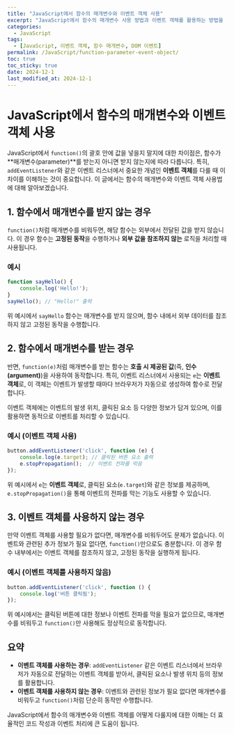 ```yaml
---
title: "JavaScript에서 함수의 매개변수와 이벤트 객체 사용"
excerpt: "JavaScript에서 함수의 매개변수 사용 방법과 이벤트 객체를 활용하는 방법을 알아봅니다."
categories:
  - JavaScript
tags:
  - [JavaScript, 이벤트 객체, 함수 매개변수, DOM 이벤트]
permalink: /JavaScript/function-parameter-event-object/
toc: true
toc_sticky: true
date: 2024-12-1
last_modified_at: 2024-12-1
---
```


# JavaScript에서 함수의 매개변수와 이벤트 객체 사용

JavaScript에서 `function()`의 괄호 안에 값을 넣을지 말지에 대한 차이점은, 함수가 **매개변수(parameter)**를 받는지 아니면 받지 않는지에 따라 다릅니다. 특히, `addEventListener`와 같은 이벤트 리스너에서 중요한 개념인 **이벤트 객체**를 다룰 때 이 차이를 이해하는 것이 중요합니다. 이 글에서는 함수의 매개변수와 이벤트 객체 사용법에 대해 알아보겠습니다.

## 1. 함수에서 매개변수를 받지 않는 경우

`function()`처럼 매개변수를 비워두면, 해당 함수는 외부에서 전달된 값을 받지 않습니다. 이 경우 함수는 **고정된 동작**을 수행하거나 **외부 값을 참조하지 않는** 로직을 처리할 때 사용됩니다.

### 예시

```js
function sayHello() {
    console.log('Hello!');
}
sayHello(); // "Hello!" 출력
```

위 예시에서 `sayHello` 함수는 매개변수를 받지 않으며, 함수 내에서 외부 데이터를 참조하지 않고 고정된 동작을 수행합니다.

## 2. 함수에서 매개변수를 받는 경우

반면, `function(e)`처럼 매개변수를 받는 함수는 **호출 시 제공된 값**(즉, **인수(argument)**)을 사용하여 동작합니다. 특히, 이벤트 리스너에서 사용되는 `e`는 **이벤트 객체**로, 이 객체는 이벤트가 발생할 때마다 브라우저가 자동으로 생성하여 함수로 전달합니다.

이벤트 객체에는 이벤트의 발생 위치, 클릭된 요소 등 다양한 정보가 담겨 있으며, 이를 활용하면 동적으로 이벤트를 처리할 수 있습니다.

### 예시 (이벤트 객체 사용)

```js
button.addEventListener('click', function (e) {
    console.log(e.target); // 클릭된 버튼 요소 출력
    e.stopPropagation();  // 이벤트 전파를 막음
});
```

위 예시에서 `e`는 **이벤트 객체**로, 클릭된 요소(`e.target`)와 같은 정보를 제공하며, `e.stopPropagation()`을 통해 이벤트의 전파를 막는 기능도 사용할 수 있습니다.

## 3. 이벤트 객체를 사용하지 않는 경우

만약 이벤트 객체를 사용할 필요가 없다면, 매개변수를 비워두어도 문제가 없습니다. 이벤트와 관련된 추가 정보가 필요 없다면, `function()`만으로도 충분합니다. 이 경우 함수 내부에서는 이벤트 객체를 참조하지 않고, 고정된 동작을 실행하게 됩니다.

### 예시 (이벤트 객체를 사용하지 않음)

```js
button.addEventListener('click', function () {
    console.log('버튼 클릭됨');
});
```

위 예시에서는 클릭된 버튼에 대한 정보나 이벤트 전파를 막을 필요가 없으므로, 매개변수를 비워두고 `function()`만 사용해도 정상적으로 동작합니다.

## 요약

- **이벤트 객체를 사용하는 경우**: `addEventListener` 같은 이벤트 리스너에서 브라우저가 자동으로 전달하는 이벤트 객체를 받아서, 클릭된 요소나 발생 위치 등의 정보를 활용합니다.
- **이벤트 객체를 사용하지 않는 경우**: 이벤트와 관련된 정보가 필요 없다면 매개변수를 비워두고 `function()`처럼 단순히 동작만 수행합니다.

JavaScript에서 함수의 매개변수와 이벤트 객체를 어떻게 다룰지에 대한 이해는 더 효율적인 코드 작성과 이벤트 처리에 큰 도움이 됩니다.
